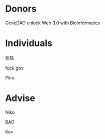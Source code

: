 # Donors

GeneDAO unlock Web 3.0 with Bioinformatics

# Individuals


张轶

fuck gov

Pliro



# Advise

Niko

BAO

Kev
